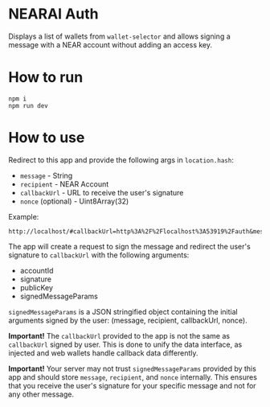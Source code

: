 # NEARAI Auth

Displays a list of wallets from `wallet-selector` and allows signing a message with a NEAR account without adding an access key.

# How to run

```
npm i
npm run dev
```


# How to use

Redirect to this app and provide the following args in `location.hash`:

- `message` - String
- `recipient` - NEAR Account 
- `callbackUrl` - URL to receive the user's signature
- `nonce` (optional) - Uint8Array(32)

Example: 
```
http://localhost/#callbackUrl=http%3A%2F%2Flocalhost%3A53919%2Fauth&message=Welcome+To+NearAI+HUB&nonce=11111111111111111111111111111111&recipient=ai.near
```

The app will create a request to sign the message and redirect the user's signature to `callbackUrl` with the following arguments:
 
- accountId
- signature
- publicKey
- signedMessageParams

`signedMessageParams` is a JSON stringified object containing the initial arguments signed by the user:
(message, recipient, callbackUrl, nonce).

**Important!** The `callbackUrl` provided to the app is not the same as `callbackUrl` signed by user. This is done to unify the data interface, as injected and web wallets handle callback data differently.

**Important!** Your server may not trust `signedMessageParams` provided by this app and should store `message`, `recipient`, and `nonce` internally. This ensures that you receive the user's signature for your specific message and not for any other message.